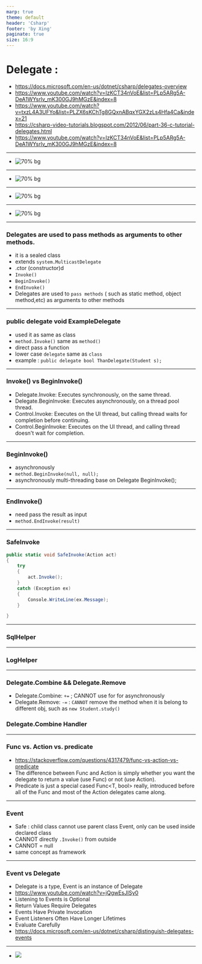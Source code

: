 ```yaml
---
marp: true
theme: default
header: 'Csharp'
footer: 'by Xing'
paginate: true
size: 16:9
---
```


<!--
_backgroundColor: white
_color: black
-->

# Delegate :

- https://docs.microsoft.com/en-us/dotnet/csharp/delegates-overview
- https://www.youtube.com/watch?v=IzKCT34nVoE&list=PLp5ARg5A-DeA1WYsrlv_mK300GJ9hMGzE&index=8
- https://www.youtube.com/watch?v=txzL4A3UFYo&list=PLZX6sKChTg8GQxnABqxYGX2zLs4Hfa4Ca&index=21
- https://csharp-video-tutorials.blogspot.com/2012/06/part-36-c-tutorial-delegates.html
- https://www.youtube.com/watch?v=IzKCT34nVoE&list=PLp5ARg5A-DeA1WYsrlv_mK300GJ9hMGzE&index=8

---

- ![70% bg](del.png)

---

- ![70% bg](del2.png)

---

- ![70% bg](del3.png)

---

- ![70% bg](del4.png)

---

### Delegates are used to pass methods as arguments to other methods.

- it is a sealed class
- extends `system.MulticastDelegate`
- .ctor (constructor)d
- `Invoke()`
- `BeginInvoke()`
- `EndInvoke()`
- Delegates are used to `pass methods` ( such as static method, object method,etc) as arguments to other methods

---

### public delegate void ExampleDelegate

- used it as same as class
- `method.Invoke()` same as `method()`
- direct pass a function
- lower case `delegate` same as `class`
- example : `public delegate bool ThanDelegate(Student s);`

---

### Invoke() vs BeginInvoke()

- Delegate.Invoke: Executes synchronously, on the same thread.
- Delegate.BeginInvoke: Executes asynchronously, on a thread pool thread.
- Control.Invoke: Executes on the UI thread, but calling thread waits for completion before continuing.
- Control.BeginInvoke: Executes on the UI thread, and calling thread doesn't wait for completion.

---

### BeginInvoke()

- asynchronously
- `method.BeginInvoke(null, null);`
- asynchronously multi-threading base on Delegate BeginInvoke();

---

### EndInvoke()

- need pass the result as input
- `method.EndInvoke(result)`

---

### SafeInvoke

```C#
public static void SafeInvoke(Action act)
{
    try
    {
        act.Invoke();
    }
    catch (Exception ex)
    {
        Console.WriteLine(ex.Message);
    }

}
```

---

### SqlHelper

---

### LogHelper

---

### Delegate.Combine && Delegate.Remove

- Delegate.Combine: `+=` ; CANNOT use for for asynchronously
- Delegate.Remove: `-=` : `CANNOT` remove the method when it is belong to different obj, such as `new Student.study()`

### Delegate.Combine Handler

---

### Func vs. Action vs. predicate

- https://stackoverflow.com/questions/4317479/func-vs-action-vs-predicate
- The difference between Func and Action is simply whether you want the delegate to return a value (use Func) or not (use Action).
- Predicate is just a special cased Func<T, bool> really, introduced before all of the Func and most of the Action delegates came along.

---

### Event

- Safe : child class cannot use parent class Event, only can be used inside declared class
- CANNOT directly `.Invoke()` from outside
- CANNOT = null
- same concept as framework

---

### Event vs Delegate

- Delegate is a type, Event is an instance of Delegate
- https://www.youtube.com/watch?v=jQgwEsJISy0
- Listening to Events is Optional
- Return Values Require Delegates
- Events Have Private Invocation
- Event Listeners Often Have Longer Lifetimes
- Evaluate Carefully
- https://docs.microsoft.com/en-us/dotnet/csharp/distinguish-delegates-events

---

- ![](win.png)

